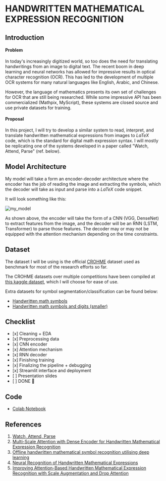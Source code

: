 # HANDWRITTEN MATHEMATICAL EXPRESSION RECOGNITION

## Introduction

#### Problem
In today's increasingly digitized world, so too does the need for translating handwritings from an image to digital text. The recent boom in deep learning and neural networks has allowed for impressive results in optical character recognition (OCR). This has led to the development of multiple OCR systems for many natural languages like English, Arabic, and Chinese.

However, the language of mathematics presents its own set of challenges for OCR that are still being researched. While some impressive API has been commercialized (Mathpix, MyScript), these systems are closed source and use private datasets for training.

#### Proposal

In this project, I will try to develop a similar system to read, interpret, and translate handwritten mathematical expressions from images to $LaTeX$ code, which is the standard for digital math expression syntax. I will mostly be replicating one of the systems developed in a paper called "Watch, Attend, Parse" (ref. below).

## Model Architecture

My model will take a form an encoder-decoder architecture where the encoder has the job of reading the image and extracting the symbols, which the decoder will take as input and parse into a $LaTeX$ code snippet.

It will look something like this:

![my_model](https://i.imgur.com/fLqA4rp.png)

As shown above, the encoder will take the form of a CNN (VGG, DenseNet) to extract features from the image, and the decoder will be an RNN (LSTM, Transformer) to parse those features. The decoder may or may not be equipped with the attention mechanism depending on the time constraints.

## Dataset

The dataset I will be using is the official [CROHME](https://www.isical.ac.in/~crohme/CROHME_data.html) dataset used as benchmark for most of the research efforts so far.

The CROHME datasets over multiple competitions have been compiled at [this kaggle dataset](https://www.kaggle.com/rtatman/handwritten-mathematical-expressions), which I will choose for ease of use.

Extra datasets for symbol segmentation/classification can be found below:

-    [Handwritten math symbols](https://www.kaggle.com/xainano/handwrittenmathsymbols)
-    [Handwritten math symbols and digits (smaller)](https://www.kaggle.com/clarencezhao/handwritten-math-symbol-dataset)


## Checklist
-    [x] Cleaning + EDA
-    [x] Preprocessing data
-    [x] CNN encoder
-    [x] Attention mechanism
-    [x] RNN decoder
-    [x] Finishing training
-    [x] Finalizing the pipeline + debugging
-    [x] Streamlit interface and deployment
-    [ ] Presentation slides
-    [ ] DONE :100:

## Code
-    [Colab Notebook](https://colab.research.google.com/drive/1Frh8sH2iybM7fK733dA5yHG4lYrcCNik?usp=sharing)


## References
1. [Watch, Attend, Parse](http://home.ustc.edu.cn/~xysszjs/paper/PR2017.pdf)
2. [Multi-Scale Attention with Dense Encoder for
Handwritten Mathematical Expression Recognition](https://arxiv.org/pdf/1801.03530.pdf)
3. [Offline handwritten mathematical symbol
recognition utilising deep learning](https://arxiv.org/pdf/1910.07395.pdf)
4. [Neural Recognition of Handwritten Mathematical Expressions](https://epub.jku.at/obvulihs/download/pdf/3866590?originalFilename=true)
5. [Improving Attention-Based Handwritten
Mathematical Expression Recognition with Scale
Augmentation and Drop Attention](https://arxiv.org/pdf/2007.10092.pdf)
